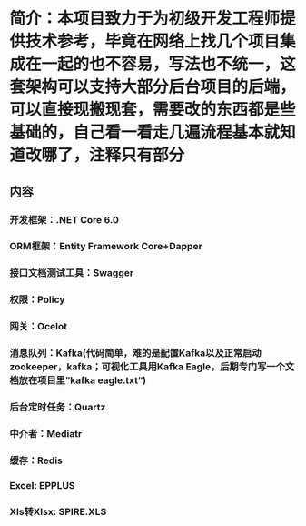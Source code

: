 # 简介：本项目致力于为初级开发工程师提供技术参考，毕竟在网络上找几个项目集成在一起的也不容易，写法也不统一，这套架构可以支持大部分后台项目的后端，可以直接现搬现套，需要改的东西都是些基础的，自己看一看走几遍流程基本就知道改哪了，注释只有部分

## 内容
### 开发框架：.NET Core 6.0 
### ORM框架：Entity Framework Core+Dapper 
### 接口文档测试工具：Swagger
### 权限：Policy
### 网关：Ocelot
### 
### 消息队列：Kafka(代码简单，难的是配置Kafka以及正常启动zookeeper，kafka；可视化工具用Kafka Eagle，后期专门写一个文档放在项目里”kafka eagle.txt“)
### 后台定时任务：Quartz
### 中介者：Mediatr
### 缓存：Redis
### Excel: EPPLUS
### Xls转Xlsx: SPIRE.XLS
